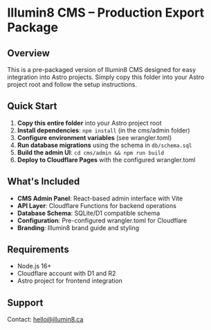 # Illumin8 CMS – Production Export Package

## Overview
This is a pre-packaged version of Illumin8 CMS designed for easy integration into Astro projects. Simply copy this folder into your Astro project root and follow the setup instructions.

## Quick Start
1. **Copy this entire folder** into your Astro project root
2. **Install dependencies**: `npm install` (in the cms/admin folder)
3. **Configure environment variables** (see wrangler.toml)
4. **Run database migrations** using the schema in `db/schema.sql`
5. **Build the admin UI**: `cd cms/admin && npm run build`
6. **Deploy to Cloudflare Pages** with the configured wrangler.toml

## What's Included
- **CMS Admin Panel**: React-based admin interface with Vite
- **API Layer**: Cloudflare Functions for backend operations
- **Database Schema**: SQLite/D1 compatible schema
- **Configuration**: Pre-configured wrangler.toml for Cloudflare
- **Branding**: Illumin8 brand guide and styling

## Requirements
- Node.js 16+
- Cloudflare account with D1 and R2
- Astro project for frontend integration

## Support
Contact: hello@illumin8.ca


